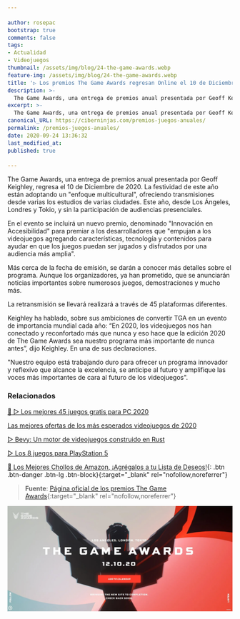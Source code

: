 ```yaml
---

author: rosepac
bootstrap: true
comments: false
tags:
- Actualidad
- Videojuegos
thumbnail: /assets/img/blog/24-the-game-awards.webp
feature-img: /assets/img/blog/24-the-game-awards.webp
title: '▷ Los premios The Game Awards regresan Online el 10 de Diciembre 2020'
description: >-
  The Game Awards, una entrega de premios anual presentada por Geoff Keighley, regresa el 10 de diciembre. Este año se transmitirá desde estudios en Los Ángeles, Londres y Tokio a más de 45 plataformas.
excerpt: >-
  The Game Awards, una entrega de premios anual presentada por Geoff Keighley, regresa el 10 de diciembre. Este año se transmitirá desde estudios en Los Ángeles, Londres y Tokio a más de 45 plataformas.
canonical_URL: https://ciberninjas.com/premios-juegos-anuales/
permalink: /premios-juegos-anuales/
date: 2020-09-24 13:36:32
last_modified_at: 
published: true

---
```


The Game Awards, una entrega de premios anual presentada por Geoff Keighley, regresa el 10 de Diciembre de 2020. La festividad de este año están adoptando un "enfoque multicultural", ofreciendo transmisiones desde varias los estudios de varias ciudades. Este año, desde Los Ángeles, Londres y Tokio, y sin la participación de audiencias presenciales.

En el evento se incluirá un nuevo premio, denominado "Innovación en Accesibilidad" para premiar a los desarrolladores que "empujan a los videojuegos agregando características, tecnología y contenidos para ayudar en que los juegos puedan ser jugados y disfrutados por una audiencia más amplia".

Más cerca de la fecha de emisión, se darán a conocer más detalles sobre el programa. Aunque los organizadores, ya han prometido, que se anunciarán noticias importantes sobre numerosos juegos, demostraciones y mucho más.

La retransmisión se llevará realizará a través de 45 plataformas diferentes.

Keighley ha hablado, sobre sus ambiciones de convertir TGA en un evento de importancia mundial cada año: “En 2020, los videojuegos nos han conectado y reconfortado más que nunca y eso hace que la edición 2020 de The Game Awards sea nuestro programa más importante de nunca antes”, dijo Keighley. En una de sus declaraciones.

"Nuestro equipo está trabajando duro para ofrecer un programa innovador y reflexivo que alcance la excelencia, se anticipe al futuro y amplifique las voces más importantes de cara al futuro de los videojuegos".

### **Relacionados** <!-- omit in toc -->

[🥇 ▷ Los mejores 45 juegos gratis para PC 2020](https://ciberninjas.com/videojuegos-gratis/)

[Las mejores ofertas de los más esperados videojuegos de 2020](https://ciberninjas.com/videojuegos/)

[▷ Bevy: Un motor de videojuegos construido en Rust](https://ciberninjas.com/bevy-motor-videojuegos-rust/)

[▷ Los 8 juegos para PlayStation 5](https://ciberninjas.com/rumores-juegos-ps5/)

[🛒 Los Mejores Chollos de Amazon, ¡Agrégalos a tu Lista de Deseos!](https://www.amazon.es/shop/cibercursos "Los Mejores Chollos de Amazon, Ofertas Flash, Black Monday y Amazon Prime Day"){: .btn .btn-danger .btn-lg .btn-block}{:target="_blank" rel="nofollow,noreferrer"}

> **Fuente**: [Página oficial de los premios The Game Awards](https://thegameawards.com/es-es "Página oficial de los premios The Game Awards"){:target="_blank" rel="nofollow,noreferrer"}

![Los premios The Game Awards regresan Online el 10 de Diciembre 2020](/assets/img/blog/24-the-game-awards.webp "Los premios The Game Awards regresan Online el 10 de Diciembre 2020")